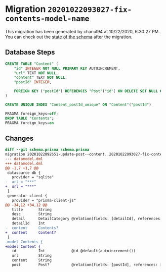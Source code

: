 # Migration `20201022093027-fix-contents-model-name`

This migration has been generated by chanul94 at 10/22/2020, 6:30:27 PM.
You can check out the [state of the schema](./schema.prisma) after the migration.

## Database Steps

```sql
CREATE TABLE "Content" (
    "id" INTEGER NOT NULL PRIMARY KEY AUTOINCREMENT,
    "url" TEXT NOT NULL,
    "content" TEXT NOT NULL,
    "postId" INTEGER,

    FOREIGN KEY ("postId") REFERENCES "Post"("id") ON DELETE SET NULL ON UPDATE CASCADE
)

CREATE UNIQUE INDEX "Content_postId_unique" ON "Content"("postId")

PRAGMA foreign_keys=off;
DROP TABLE "Contents";
PRAGMA foreign_keys=on
```

## Changes

```diff
diff --git schema.prisma schema.prisma
migration 20201022092651-update-post--content..20201022093027-fix-contents-model-name
--- datamodel.dml
+++ datamodel.dml
@@ -1,7 +1,7 @@
 datasource db {
   provider = "sqlite"
-  url = "***"
+  url = "***"
 }
 generator client {
   provider = "prisma-client-js"
@@ -34,12 +34,12 @@
   title       String
   desc        String
   detail      DetailCategory @relation(fields: [detailId], references: [id])
   detailId    Int
-  content     Contents?
+  content     Content?
 }
-model Contents {
+model Content {
   id          Int            @id @default(autoincrement())
   url         String
   content     String
   post        Post?          @relation(fields: [postId], references: [id])
```


